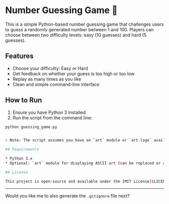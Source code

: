 
# Number Guessing Game 🎯

This is a simple Python-based number guessing game that challenges users to guess a randomly generated number between 1 and 100. Players can choose between two difficulty levels: easy (10 guesses) and hard (5 guesses).

## Features

- Choose your difficulty: Easy or Hard
- Get feedback on whether your guess is too high or too low
- Replay as many times as you like
- Clean and simple command-line interface

## How to Run

1. Ensure you have Python 3 installed.
2. Run the script from the command line:

```bash
python guessing_game.py


> Note: The script assumes you have an `art` module or `art.logo` available. If not, you can either comment out the logo line or provide your own ASCII logo.

## Requirements

* Python 3.x
* Optional: `art` module for displaying ASCII art (can be replaced or removed)

## License

This project is open-source and available under the [MIT License](LICENSE).

```

---

Would you like me to also generate the `.gitignore` file next?
```


